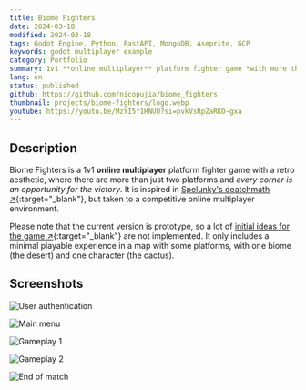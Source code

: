 ```yaml
---
title: Biome Fighters
date: 2024-03-18
modified: 2024-03-18
tags: Godot Engine, Python, FastAPI, MongoDB, Aseprite, GCP
keywords: godot multiplayer example
category: Portfolio
summary: 1v1 **online multiplayer** platform fighter game *with more than just two platforms*
lang: en
status: published
github: https://github.com/nicopujia/biome_fighters
thumbnail: projects/biome-fighters/logo.webp
youtube: https://youtu.be/MzYI5f1HNUU?si=pvkVsRpZaRKO-gxa
---
```


## Description

Biome Fighters is a 1v1 **online multiplayer** platform fighter game with a retro aesthetic, where there are more than just two platforms and *every corner is an opportunity for the victory*. It is inspired in [Spelunky's deatchmath ↗](https://spelunky.fandom.com/wiki/Deathmatch_(HD)){:target="_blank"}, but taken to a competitive online multiplayer environment.

Please note that the current version is prototype, so a lot of [initial ideas for the game ↗](https://github.com/nicopujia/biome_fighters/labels/Enhancement){:target="_blank"} are not implemented. It only includes a minimal playable experience in a map with some platforms, with one biome (the desert) and one character (the cactus).

## Screenshots

![User authentication]({static}/images/projects/biome-fighters/user-authentication.jpg)

![Main menu]({static}/images/projects/biome-fighters/main-menu.jpg)

![Gameplay 1]({static}/images/projects/biome-fighters/gameplay-1.jpg)

![Gameplay 2]({static}/images/projects/biome-fighters/gameplay-2.jpg)

![End of match]({static}/images/projects/biome-fighters/end-of-match.jpg)
